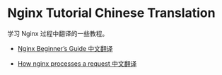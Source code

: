 Nginx Tutorial Chinese Translation
======

学习 Nginx 过程中翻译的一些教程。

* [Nginx Beginner’s Guide 中文翻译](Nginx%20Beginner's%20Guide-CN.md)

* [How nginx processes a request 中文翻译](How%20nginx%20processes%20a%20request-CN.md)

